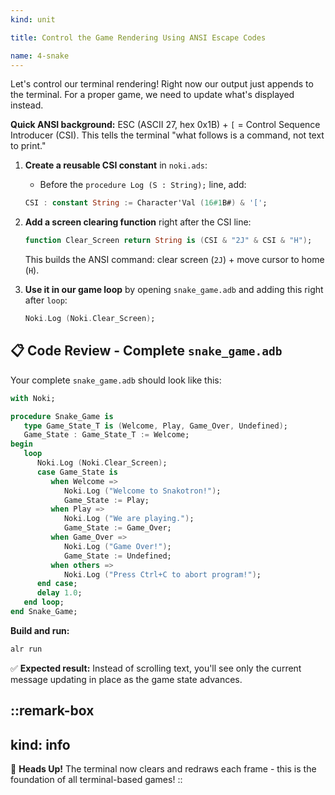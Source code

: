 ```yaml
---
kind: unit

title: Control the Game Rendering Using ANSI Escape Codes

name: 4-snake
---
```


Let's control our terminal rendering! Right now our output just appends to the terminal. For a proper game, we need to update what's displayed instead.

**Quick ANSI background:** ESC (ASCII 27, hex 0x1B) + `[` = Control Sequence Introducer (CSI). This tells the terminal "what follows is a command, not text to print."

1. **Create a reusable CSI constant** in `noki.ads`:
   - Before the `procedure Log (S : String);` line, add:
   ```ada
   CSI : constant String := Character'Val (16#1B#) & '[';
   ```

2. **Add a screen clearing function** right after the CSI line:
   ```ada
   function Clear_Screen return String is (CSI & "2J" & CSI & "H");
   ```
   
   This builds the ANSI command: clear screen (`2J`) + move cursor to home (`H`).

3. **Use it in our game loop** by opening `snake_game.adb` and adding this right after `loop`:
   ```ada
   Noki.Log (Noki.Clear_Screen);
   ```

## 📋 **Code Review - Complete `snake_game.adb`**

Your complete `snake_game.adb` should look like this:

```ada
with Noki;

procedure Snake_Game is
   type Game_State_T is (Welcome, Play, Game_Over, Undefined);
   Game_State : Game_State_T := Welcome;
begin
   loop
      Noki.Log (Noki.Clear_Screen);
      case Game_State is
         when Welcome =>
            Noki.Log ("Welcome to Snakotron!");
            Game_State := Play;
         when Play =>
            Noki.Log ("We are playing.");
            Game_State := Game_Over;
         when Game_Over =>
            Noki.Log ("Game Over!");
            Game_State := Undefined;
         when others =>
            Noki.Log ("Press Ctrl+C to abort program!");
      end case;
      delay 1.0;
   end loop;
end Snake_Game;
```

**Build and run:**
```bash
alr run
```

✅ **Expected result:** Instead of scrolling text, you'll see only the current message updating in place as the game state advances.

::remark-box
---
kind: info
---
🤯 **Heads Up!** The terminal now clears and redraws each frame - this is the foundation of all terminal-based games!
::